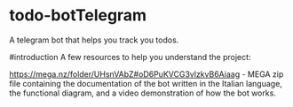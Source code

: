# todo-botTelegram
A telegram bot that helps you track you todos.

#introduction
A few resources to help you understand the project:

https://mega.nz/folder/UHsnVAbZ#oD6PuKVCG3vlzkvB6Aiaag - MEGA zip file containing the documentation of the bot written in the Italian language, 
the functional diagram, and a video demonstration of how the bot works.
